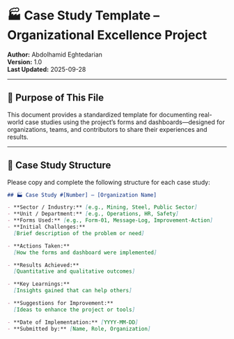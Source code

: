 # 🏭 Case Study Template – Organizational Excellence Project  
**Author:** Abdolhamid Eghtedarian  
**Version:** 1.0  
**Last Updated:** 2025-09-28  

---

## 🎯 Purpose of This File

This document provides a standardized template for documenting real-world case studies using the project’s forms and dashboards—designed for organizations, teams, and contributors to share their experiences and results.

---

## 📝 Case Study Structure

Please copy and complete the following structure for each case study:

```markdown
## 🏭 Case Study #[Number] – [Organization Name]

- **Sector / Industry:** [e.g., Mining, Steel, Public Sector]  
- **Unit / Department:** [e.g., Operations, HR, Safety]  
- **Forms Used:** [e.g., Form-01, Message-Log, Improvement-Action]  
- **Initial Challenges:**  
  [Brief description of the problem or need]

- **Actions Taken:**  
  [How the forms and dashboard were implemented]

- **Results Achieved:**  
  [Quantitative and qualitative outcomes]

- **Key Learnings:**  
  [Insights gained that can help others]

- **Suggestions for Improvement:**  
  [Ideas to enhance the project or tools]

- **Date of Implementation:** [YYYY-MM-DD]  
- **Submitted by:** [Name, Role, Organization]
